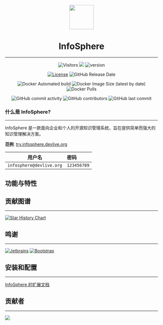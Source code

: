 <div align="center">

<img width=80 src="docs/docs/assets/images/logo.png" />

# InfoSphere

---

![Visitors](https://api.visitorbadge.io/api/combined?path=https%3A%2F%2Fgithub.com%2Fdevlive-community%2Fincubator-infosphere&countColor=%23263759&style=flat&labelStyle=none)
[![](https://tokei.rs/b1/github/devlive-community/incubator-infosphere)](https://github.com/devlive-community/incubator-infosphere)
![version](https://img.shields.io/github/v/release/devlive-community/incubator-infosphere.svg)

[![License](https://img.shields.io/badge/License-MIT-blue.svg)](https://opensource.org/licenses/Apache-2.0)
![GitHub Release Date](https://img.shields.io/github/release-date/devlive-community/incubator-infosphere?style=flat-square)

![Docker Automated build](https://img.shields.io/docker/automated/devliveorg/infosphere)
![Docker Image Size (latest by date)](https://img.shields.io/docker/image-size/devliveorg/infosphere?style=flat-square)
![Docker Pulls](https://img.shields.io/docker/pulls/devliveorg/infosphere?style=flat-square)

![GitHub commit activity](https://img.shields.io/github/commit-activity/y/devlive-community/incubator-infosphere?style=flat-square)
![GitHub contributors](https://img.shields.io/github/contributors-anon/devlive-community/incubator-infosphere?style=flat-square)
![GitHub last commit](https://img.shields.io/github/last-commit/devlive-community/incubator-infosphere?style=flat-square)

</div>

### 什么是 InfoSphere?

---

InfoSphere 是一款面向企业和个人的开源知识管理系统，旨在提供简单而强大的知识管理解决方案。

**范例**: [try.infosphere.devlive.org](http://try.infosphere.devlive.org)

|           用户名            | 密码          |
|:------------------------:|:------------|
| `infosphere@devlive.org` | `123456789` |

## 功能与特性



## 贡献图谱

---

[![Star History Chart](https://api.star-history.com/svg?repos=devlive-community/incubator-infosphere&type=Timeline)](https://star-history.com/#devlive-community/datacap&Timeline)

## 鸣谢

---

[![Jetbrains](https://img.shields.io/badge/Development-Jetbrains-brightgreen?style=flat-square)](https://www.jetbrains.com/)
[![Bootstrap](https://img.shields.io/badge/UI-Bootstrap-brightgreen?style=flat-square)](https://www.iviewui.com/view-ui-plus)

## 安装和配置

---

[InfoSphere 的扩展文档](https://infosphere.devlive.org)

## 贡献者

---

<a href="https://github.com/devlive-community/incubator-infosphere/graphs/contributors">
  <img src="https://contrib.rocks/image?repo=devlive-community/incubator-infosphere" />
</a>

